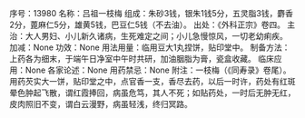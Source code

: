 序号：13980
名称：吕祖一枝梅
组成：朱砂3钱，银朱1钱5分，五灵脂3钱，麝香2分，蓖麻仁5分，雄黄5钱，巴豆仁5钱（不去油）。
出处：《外科正宗》卷四。
主治：大人男妇、小儿新久诸病，生死难定之间；小儿急慢惊风，一切老幼痢疾。
加减：None
功效：None
用法用量：临用豆大1丸捏饼，贴印堂中。
制备方法：上药各为细末，于端午日净室中午时共研，加油胭脂为膏，瓷盒收藏。
临床应用：None
各家论述：None
用药禁忌：None
附注：一枝梅（《同寿录》卷尾）。用药芡实大一饼，贴印堂之中，点官香一支，香尽去药，以后一时许，药处有红斑晕色肿起飞散，谓红霞捧回，病虽危笃，其人不死；如贴药处，一时后无肿无红，皮肉照旧不变，谓白云漫野，病虽轻浅，终归冥路。
